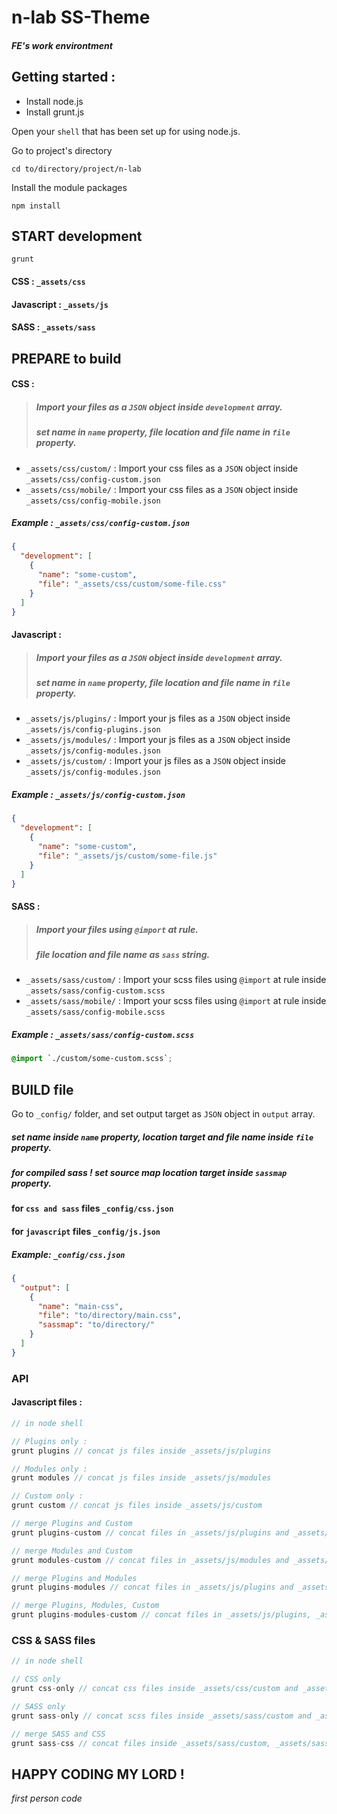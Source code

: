 # n-lab SS-Theme
##### FE's work environtment


## Getting started :
* Install node.js
* Install grunt.js

Open your ```shell``` that has been set up for using node.js.

Go to project's directory
```shell
cd to/directory/project/n-lab
```

Install the module packages
```shell
npm install
```

## START development

```shell
grunt
```
#### CSS : ```_assets/css```
#### Javascript : ```_assets/js```
#### SASS : ```_assets/sass```

## PREPARE to build
#### CSS :
> ##### Import your files as a ```JSON``` object inside ```development``` array.
> ##### set name in ```name``` property, file location and file name in ```file``` property.
* ```_assets/css/custom/``` : Import your css files as a ```JSON``` object inside ```_assets/css/config-custom.json```
* ```_assets/css/mobile/``` : Import your css files as a ```JSON``` object inside ```_assets/css/config-mobile.json```

##### Example :  ```_assets/css/config-custom.json```

```json
{
  "development": [
    {
      "name": "some-custom",
      "file": "_assets/css/custom/some-file.css"
    }
  ]
}
```

#### Javascript :
> ##### Import your files as a ```JSON``` object inside ```development``` array.
> ##### set name in ```name``` property, file location and file name in ```file``` property.

* ```_assets/js/plugins/``` : Import your js files as a ```JSON``` object inside ```_assets/js/config-plugins.json```
* ```_assets/js/modules/``` : Import your js files as a ```JSON``` object inside ```_assets/js/config-modules.json```
* ```_assets/js/custom/``` : Import your js files as a ```JSON``` object inside ```_assets/js/config-modules.json```

##### Example :  ```_assets/js/config-custom.json```

```json
{
  "development": [
    {
      "name": "some-custom",
      "file": "_assets/js/custom/some-file.js"
    }
  ]
}
```

#### SASS :
> ##### Import your files using ```@import``` at rule.
> ##### file location and file name as ```sass``` string.

* ```_assets/sass/custom/``` : Import your scss files using ```@import``` at rule inside ```_assets/sass/config-custom.scss```
* ```_assets/sass/mobile/``` : Import your scss files using ```@import``` at rule inside ```_assets/sass/config-mobile.scss```

##### Example :  ```_assets/sass/config-custom.scss```

```scss
@import `./custom/some-custom.scss`;
```


## BUILD file 

Go to ```_config/``` folder, and set output target as ```JSON``` object in ```output``` array.
##### set name inside ```name``` property, location target and file name inside ```file``` property.
##### for compiled sass ! set source map location target inside ```sassmap``` property.

#### for ```css and sass``` files ```_config/css.json```
#### for ```javascript``` files ```_config/js.json```

##### Example: ```_config/css.json```
```json
{
  "output": [
    {
      "name": "main-css",
      "file": "to/directory/main.css",
      "sassmap": "to/directory/"
    }
  ]
}
```

### API

#### Javascript files :

```javascript
// in node shell

// Plugins only :
grunt plugins // concat js files inside _assets/js/plugins

// Modules only :
grunt modules // concat js files inside _assets/js/modules

// Custom only :
grunt custom // concat js files inside _assets/js/custom

// merge Plugins and Custom
grunt plugins-custom // concat files in _assets/js/plugins and _assets/js/custom then merge them together.

// merge Modules and Custom
grunt modules-custom // concat files in _assets/js/modules and _assets/js/custom then merge them together.

// merge Plugins and Modules
grunt plugins-modules // concat files in _assets/js/plugins and _assets/js/modules then merge them together.

// merge Plugins, Modules, Custom
grunt plugins-modules-custom // concat files in _assets/js/plugins, _assets/js/modules and _assets/js/custom then merge them together.

```

### CSS & SASS files
```javascript
// in node shell

// CSS only
grunt css-only // concat css files inside _assets/css/custom and _assets/css/mobile

// SASS only
grunt sass-only // concat scss files inside _assets/sass/custom and _assets/sass/mobile

// merge SASS and CSS
grunt sass-css // concat files inside _assets/sass/custom, _assets/sass/mobile, _assets/css/custom and _assets/css/mobile

```

## HAPPY CODING MY LORD !

*first person code*
 
